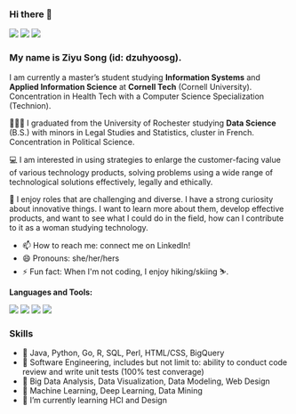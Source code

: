 ### Hi there 👋

[![](https://img.shields.io/badge/LinkedIn-0077B5?style=for-the-badge&logo=linkedin&logoColor=white)](https://www.linkedin.com/in/ziyusong/)
[![](https://img.shields.io/badge/Twitter-1DA1F2?style=for-the-badge&logo=twitter&logoColor=white)](https://twitter.com/dzuhyoosg)
[![](https://img.shields.io/badge/Instagram-E4405F?style=for-the-badge&logo=instagram&logoColor=white)](https://www.instagram.com/dzuhyoosg/)

<!--
**dzuhyoosg/dzuhyoosg** is a ✨ _special_ ✨ repository because its `README.md` (this file) appears on your GitHub profile.

Here are some ideas to get you started:

- 🔭 I’m currently working on ...
- 🌱 I’m currently learning ...
- 👯 I’m looking to collaborate on ...
- 🤔 I’m looking for help with ...
- 💬 Ask me about ...
- 📫 How to reach me: ...
- 😄 Pronouns: ...
- ⚡ Fun fact: ...
-->

### My name is Ziyu Song (id: dzuhyoosg).

I am currently a master’s student studying **Information Systems** and **Applied Information Science** at **Cornell Tech** (Cornell University). Concentration in Health Tech with a Computer Science Specialization (Technion).

👩🏻‍🎓 I graduated from the University of Rochester studying **Data Science** (B.S.) with minors in Legal Studies and Statistics, cluster in French. Concentration in Political Science. 

💻 I am interested in using strategies to enlarge the customer-facing value of various technology products, solving problems using a wide range of technological solutions effectively, legally and ethically. 

🌟 I enjoy roles that are challenging and diverse. I have a strong curiosity about innovative things. I want to learn more about them, develop effective products, and want to see what I could do in the field, how can I contribute to it as a woman studying technology. 

- 📫 How to reach me: connect me on LinkedIn! 
- 😄 Pronouns: she/her/hers
- ⚡ Fun fact: When I'm not coding, I enjoy hiking/skiing ⛷. 

**Languages and Tools:**  

<p align="left">
<img src="https://img.shields.io/badge/Amazon_AWS-232F3E?style=for-the-badge&logo=amazon-aws&logoColor=white" />
<img src="https://img.shields.io/badge/Google_Cloud-4285F4?style=for-the-badge&logo=google-cloud&logoColor=white" />
<img src="https://img.shields.io/badge/Ubuntu-E95420?style=for-the-badge&logo=ubuntu&logoColor=white" />	
<img src="https://img.shields.io/badge/Windows-0078D6?style=for-the-badge&logo=windows&logoColor=white" />
</p>

### Skills
- 🌱 Java, Python, Go, R, SQL, Perl, HTML/CSS, BigQuery
- 🌱 Software Engineering, includes but not limit to: ability to conduct code review and write unit tests (100% test converage)
- 🌱 Big Data Analysis, Data Visualization, Data Modeling, Web Design
- 🌱 Machine Learning, Deep Learning, Data Mining
- 🌱 I’m currently learning HCI and Design
